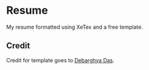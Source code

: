 # Resume
My resume formatted using XeTex and a free template. 

## Credit
Credit for template goes to [Debarghya Das](https://github.com/deedydas/Deedy-Resume).